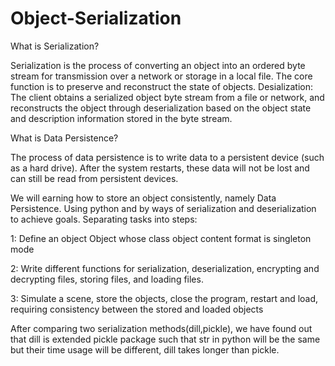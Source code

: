 # Object-Serialization
What is Serialization?

Serialization is the process of converting an object into an ordered byte stream for transmission over a network or storage in a local file. The core function is to preserve and reconstruct the state of objects. Desialization: The client obtains a serialized object byte stream from a file or network, and reconstructs the object through deserialization based on the object state and description information stored in the byte stream.

What is Data Persistence?

The process of data persistence is to write data to a persistent device (such as a hard drive). After the system restarts, these data will not be lost and can still be read from persistent devices.

We will earning how to store an object consistently, namely Data Persistence. Using python and by ways of serialization and deserialization to achieve goals. Separating tasks into steps:

1:  Define an object Object whose class object content format is singleton mode

2:  Write different functions for serialization, deserialization, encrypting and decrypting files, storing files, and loading files.

3:  Simulate a scene, store the objects, close the program, restart and load, requiring consistency between the stored and loaded objects

After comparing two serialization methods(dill,pickle), we have found out that dill is extended pickle package such that str in python will be the same but their time usage will be different, dill takes longer than pickle.

